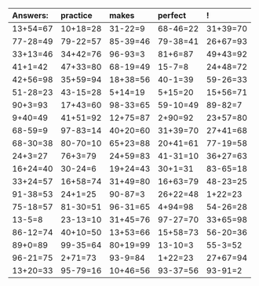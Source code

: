| Answers: | practice | makes | perfect | ! |
| :--- | :--- | :--- | :--- | :--- |
| 13+54=67 | 10+18=28 | 31-22=9 | 68-46=22 | 31+39=70 | 
| 77-28=49 | 79-22=57 | 85-39=46 | 79-38=41 | 26+67=93 | 
| 33+13=46 | 34+42=76 | 96-93=3 | 81+6=87 | 49+43=92 | 
| 41+1=42 | 47+33=80 | 68-19=49 | 15-7=8 | 24+48=72 | 
| 42+56=98 | 35+59=94 | 18+38=56 | 40-1=39 | 59-26=33 | 
| 51-28=23 | 43-15=28 | 5+14=19 | 5+15=20 | 15+56=71 | 
| 90+3=93 | 17+43=60 | 98-33=65 | 59-10=49 | 89-82=7 | 
| 9+40=49 | 41+51=92 | 12+75=87 | 2+90=92 | 23+57=80 | 
| 68-59=9 | 97-83=14 | 40+20=60 | 31+39=70 | 27+41=68 | 
| 68-30=38 | 80-70=10 | 65+23=88 | 20+41=61 | 77-19=58 | 
| 24+3=27 | 76+3=79 | 24+59=83 | 41-31=10 | 36+27=63 | 
| 16+24=40 | 30-24=6 | 19+24=43 | 30+1=31 | 83-65=18 | 
| 33+24=57 | 16+58=74 | 31+49=80 | 16+63=79 | 48-23=25 | 
| 91-38=53 | 24+1=25 | 90-87=3 | 26+22=48 | 1+22=23 | 
| 75-18=57 | 81-30=51 | 96-31=65 | 4+94=98 | 54-26=28 | 
| 13-5=8 | 23-13=10 | 31+45=76 | 97-27=70 | 33+65=98 | 
| 86-12=74 | 40+10=50 | 13+53=66 | 15+58=73 | 56-20=36 | 
| 89+0=89 | 99-35=64 | 80+19=99 | 13-10=3 | 55-3=52 | 
| 96-21=75 | 2+71=73 | 93-9=84 | 1+22=23 | 27+67=94 | 
| 13+20=33 | 95-79=16 | 10+46=56 | 93-37=56 | 93-91=2 | 
